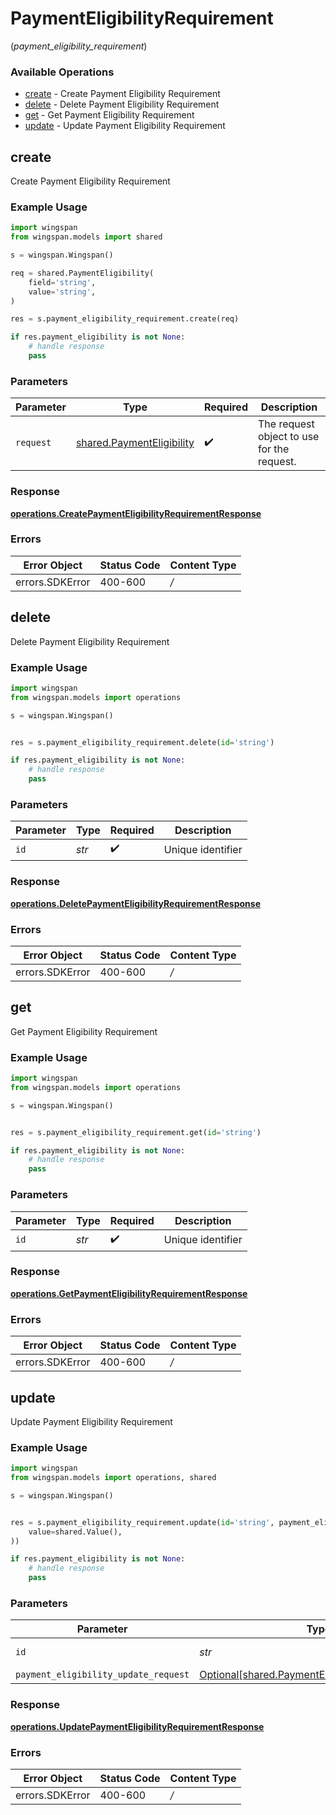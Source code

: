 # PaymentEligibilityRequirement
(*payment_eligibility_requirement*)

### Available Operations

* [create](#create) - Create Payment Eligibility Requirement
* [delete](#delete) - Delete Payment Eligibility Requirement
* [get](#get) - Get Payment Eligibility Requirement
* [update](#update) - Update Payment Eligibility Requirement

## create

Create Payment Eligibility Requirement

### Example Usage

```python
import wingspan
from wingspan.models import shared

s = wingspan.Wingspan()

req = shared.PaymentEligibility(
    field='string',
    value='string',
)

res = s.payment_eligibility_requirement.create(req)

if res.payment_eligibility is not None:
    # handle response
    pass
```

### Parameters

| Parameter                                                              | Type                                                                   | Required                                                               | Description                                                            |
| ---------------------------------------------------------------------- | ---------------------------------------------------------------------- | ---------------------------------------------------------------------- | ---------------------------------------------------------------------- |
| `request`                                                              | [shared.PaymentEligibility](../../models/shared/paymenteligibility.md) | :heavy_check_mark:                                                     | The request object to use for the request.                             |


### Response

**[operations.CreatePaymentEligibilityRequirementResponse](../../models/operations/createpaymenteligibilityrequirementresponse.md)**
### Errors

| Error Object    | Status Code     | Content Type    |
| --------------- | --------------- | --------------- |
| errors.SDKError | 400-600         | */*             |

## delete

Delete Payment Eligibility Requirement

### Example Usage

```python
import wingspan
from wingspan.models import operations

s = wingspan.Wingspan()


res = s.payment_eligibility_requirement.delete(id='string')

if res.payment_eligibility is not None:
    # handle response
    pass
```

### Parameters

| Parameter          | Type               | Required           | Description        |
| ------------------ | ------------------ | ------------------ | ------------------ |
| `id`               | *str*              | :heavy_check_mark: | Unique identifier  |


### Response

**[operations.DeletePaymentEligibilityRequirementResponse](../../models/operations/deletepaymenteligibilityrequirementresponse.md)**
### Errors

| Error Object    | Status Code     | Content Type    |
| --------------- | --------------- | --------------- |
| errors.SDKError | 400-600         | */*             |

## get

Get Payment Eligibility Requirement

### Example Usage

```python
import wingspan
from wingspan.models import operations

s = wingspan.Wingspan()


res = s.payment_eligibility_requirement.get(id='string')

if res.payment_eligibility is not None:
    # handle response
    pass
```

### Parameters

| Parameter          | Type               | Required           | Description        |
| ------------------ | ------------------ | ------------------ | ------------------ |
| `id`               | *str*              | :heavy_check_mark: | Unique identifier  |


### Response

**[operations.GetPaymentEligibilityRequirementResponse](../../models/operations/getpaymenteligibilityrequirementresponse.md)**
### Errors

| Error Object    | Status Code     | Content Type    |
| --------------- | --------------- | --------------- |
| errors.SDKError | 400-600         | */*             |

## update

Update Payment Eligibility Requirement

### Example Usage

```python
import wingspan
from wingspan.models import operations, shared

s = wingspan.Wingspan()


res = s.payment_eligibility_requirement.update(id='string', payment_eligibility_update_request=shared.PaymentEligibilityUpdateRequest(
    value=shared.Value(),
))

if res.payment_eligibility is not None:
    # handle response
    pass
```

### Parameters

| Parameter                                                                                                  | Type                                                                                                       | Required                                                                                                   | Description                                                                                                |
| ---------------------------------------------------------------------------------------------------------- | ---------------------------------------------------------------------------------------------------------- | ---------------------------------------------------------------------------------------------------------- | ---------------------------------------------------------------------------------------------------------- |
| `id`                                                                                                       | *str*                                                                                                      | :heavy_check_mark:                                                                                         | Unique identifier                                                                                          |
| `payment_eligibility_update_request`                                                                       | [Optional[shared.PaymentEligibilityUpdateRequest]](../../models/shared/paymenteligibilityupdaterequest.md) | :heavy_minus_sign:                                                                                         | N/A                                                                                                        |


### Response

**[operations.UpdatePaymentEligibilityRequirementResponse](../../models/operations/updatepaymenteligibilityrequirementresponse.md)**
### Errors

| Error Object    | Status Code     | Content Type    |
| --------------- | --------------- | --------------- |
| errors.SDKError | 400-600         | */*             |
